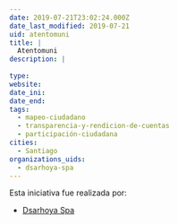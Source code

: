 ```yaml
---
date: 2019-07-21T23:02:24.000Z
date_last_modified: 2019-07-21
uid: atentomuni
title: |
  Atentomuni
description: |
  
type: 
website: 
date_ini: 
date_end: 
tags:
  - mapeo-ciudadano
  - transparencia-y-rendicion-de-cuentas
  - participación-ciudadana
cities: 
  - Santiago
organizations_uids:
  - dsarhoya-spa
---
```


Esta iniciativa fue realizada por:

- [Dsarhoya Spa](/organizaciones/dsarhoya-spa)
